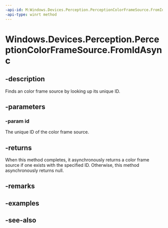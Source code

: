 ```yaml
---
-api-id: M:Windows.Devices.Perception.PerceptionColorFrameSource.FromIdAsync(System.String)
-api-type: winrt method
---
```


<!-- Method syntax
public Windows.Foundation.IAsyncOperation<Windows.Devices.Perception.PerceptionColorFrameSource> FromIdAsync(System.String id)
-->

# Windows.Devices.Perception.PerceptionColorFrameSource.FromIdAsync

## -description
Finds an color frame source by looking up its unique ID.

## -parameters
### -param id
The unique ID of the color frame source.

## -returns
When this method completes, it asynchronously returns a color frame source if one exists with the specified ID. Otherwise, this method asynchronously returns null.

## -remarks

## -examples

## -see-also
